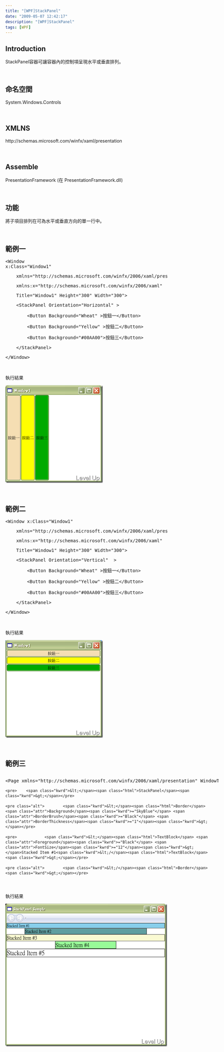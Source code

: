 ```yaml
---
title: "[WPF]StackPanel"
date: "2009-05-07 12:42:17"
description: "[WPF]StackPanel"
tags: [WPF]
---
```


<h2>Introduction</h2>  <p>StackPanel容器可讓容器內的控制項呈現水平或垂直排列。</p>  <p> </p>  <h2>命名空間 </h2>  <p>System.Windows.Controls</p>  <p> </p>  <h2>XMLNS</h2>  <p>http://schemas.microsoft.com/winfx/xaml/presentation </p>  <p> </p>  <h2>Assemble</h2>  <p>PresentationFramework (在 PresentationFramework.dll)</p>  <p> </p>  <h2>功能</h2>  <p>將子項目排列在可為水平或垂直方向的單一行中。</p>  <p> </p>  <h2>範例一</h2> <style type="text/css"><![CDATA[


.csharpcode, .csharpcode pre
{
	font-size: small;
	color: black;
	font-family: consolas, "Courier New", courier, monospace;
	background-color: #ffffff;
	/*white-space: pre;*/
}
.csharpcode pre { margin: 0em; }
.csharpcode .rem { color: #008000; }
.csharpcode .kwrd { color: #0000ff; }
.csharpcode .str { color: #006080; }
.csharpcode .op { color: #0000c0; }
.csharpcode .preproc { color: #cc6633; }
.csharpcode .asp { background-color: #ffff00; }
.csharpcode .html { color: #800000; }
.csharpcode .attr { color: #ff0000; }
.csharpcode .alt 
{
	background-color: #f4f4f4;
	width: 100%;
	margin: 0em;
}
.csharpcode .lnum { color: #606060; }]]></style><style type="text/css"><![CDATA[


.csharpcode, .csharpcode pre
{
	font-size: small;
	color: black;
	font-family: consolas, "Courier New", courier, monospace;
	background-color: #ffffff;
	/*white-space: pre;*/
}
.csharpcode pre { margin: 0em; }
.csharpcode .rem { color: #008000; }
.csharpcode .kwrd { color: #0000ff; }
.csharpcode .str { color: #006080; }
.csharpcode .op { color: #0000c0; }
.csharpcode .preproc { color: #cc6633; }
.csharpcode .asp { background-color: #ffff00; }
.csharpcode .html { color: #800000; }
.csharpcode .attr { color: #ff0000; }
.csharpcode .alt 
{
	background-color: #f4f4f4;
	width: 100%;
	margin: 0em;
}
.csharpcode .lnum { color: #606060; }]]></style>  <div class="csharpcode">   <pre class="alt"><span class="kwrd">&lt;</span><span class="html">Window</span> <span class="attr">x:Class</span><span class="kwrd">="Window1"</span></pre>

  <pre>    <span class="attr">xmlns</span><span class="kwrd">="http://schemas.microsoft.com/winfx/2006/xaml/presentation"</span></pre>

  <pre class="alt">    <span class="attr">xmlns:x</span><span class="kwrd">="http://schemas.microsoft.com/winfx/2006/xaml"</span></pre>

  <pre>    <span class="attr">Title</span><span class="kwrd">="Window1"</span> <span class="attr">Height</span><span class="kwrd">="300"</span> <span class="attr">Width</span><span class="kwrd">="300"</span><span class="kwrd">&gt;</span></pre>

  <pre class="alt">    <span class="kwrd">&lt;</span><span class="html">StackPanel</span> <span class="attr">Orientation</span><span class="kwrd">="Horizontal"</span> <span class="kwrd">&gt;</span></pre>

  <pre>        <span class="kwrd">&lt;</span><span class="html">Button</span> <span class="attr">Background</span><span class="kwrd">="Wheat"</span> <span class="kwrd">&gt;</span>按鈕一<span class="kwrd">&lt;/</span><span class="html">Button</span><span class="kwrd">&gt;</span></pre>

  <pre class="alt">        <span class="kwrd">&lt;</span><span class="html">Button</span> <span class="attr">Background</span><span class="kwrd">="Yellow"</span> <span class="kwrd">&gt;</span>按鈕二<span class="kwrd">&lt;/</span><span class="html">Button</span><span class="kwrd">&gt;</span></pre>

  <pre>        <span class="kwrd">&lt;</span><span class="html">Button</span> <span class="attr">Background</span><span class="kwrd">="#00AA00"</span><span class="kwrd">&gt;</span>按鈕三<span class="kwrd">&lt;/</span><span class="html">Button</span><span class="kwrd">&gt;</span></pre>

  <pre class="alt">    <span class="kwrd">&lt;/</span><span class="html">StackPanel</span><span class="kwrd">&gt;</span></pre>

  <pre><span class="kwrd">&lt;/</span><span class="html">Window</span><span class="kwrd">&gt;</span></pre>
</div>
<style type="text/css"><![CDATA[


.csharpcode, .csharpcode pre
{
	font-size: small;
	color: black;
	font-family: consolas, "Courier New", courier, monospace;
	background-color: #ffffff;
	/*white-space: pre;*/
}
.csharpcode pre { margin: 0em; }
.csharpcode .rem { color: #008000; }
.csharpcode .kwrd { color: #0000ff; }
.csharpcode .str { color: #006080; }
.csharpcode .op { color: #0000c0; }
.csharpcode .preproc { color: #cc6633; }
.csharpcode .asp { background-color: #ffff00; }
.csharpcode .html { color: #800000; }
.csharpcode .attr { color: #ff0000; }
.csharpcode .alt 
{
	background-color: #f4f4f4;
	width: 100%;
	margin: 0em;
}
.csharpcode .lnum { color: #606060; }]]></style>

<p> </p>

<p>執行結果</p>

<p><img style="border-right-width: 0px; border-top-width: 0px; border-bottom-width: 0px; border-left-width: 0px" border="0" alt="image" src="\images\posts\8325\image_thumb.png" width="304" height="304" /> </p>

<p> </p>

<h2>範例二</h2>

<div class="csharpcode">
  <pre class="alt">&lt;Window x:Class=<span class="str">"Window1"</span></pre>

  <pre>    xmlns=<span class="str">"http://schemas.microsoft.com/winfx/2006/xaml/presentation"</span></pre>

  <pre class="alt">    xmlns:x=<span class="str">"http://schemas.microsoft.com/winfx/2006/xaml"</span></pre>

  <pre>    Title=<span class="str">"Window1"</span> Height=<span class="str">"300"</span> Width=<span class="str">"300"</span>&gt;</pre>

  <pre class="alt">    &lt;StackPanel Orientation=<span class="str">"Vertical"</span>  &gt;</pre>

  <pre>        &lt;Button Background=<span class="str">"Wheat"</span> &gt;按鈕一&lt;/Button&gt;</pre>

  <pre class="alt">        &lt;Button Background=<span class="str">"Yellow"</span> &gt;按鈕二&lt;/Button&gt;</pre>

  <pre>        &lt;Button Background=<span class="str">"#00AA00"</span>&gt;按鈕三&lt;/Button&gt;</pre>

  <pre class="alt">    &lt;/StackPanel&gt;</pre>

  <pre>&lt;/Window&gt;</pre>
</div>
<style type="text/css"><![CDATA[


.csharpcode, .csharpcode pre
{
	font-size: small;
	color: black;
	font-family: consolas, "Courier New", courier, monospace;
	background-color: #ffffff;
	/*white-space: pre;*/
}
.csharpcode pre { margin: 0em; }
.csharpcode .rem { color: #008000; }
.csharpcode .kwrd { color: #0000ff; }
.csharpcode .str { color: #006080; }
.csharpcode .op { color: #0000c0; }
.csharpcode .preproc { color: #cc6633; }
.csharpcode .asp { background-color: #ffff00; }
.csharpcode .html { color: #800000; }
.csharpcode .attr { color: #ff0000; }
.csharpcode .alt 
{
	background-color: #f4f4f4;
	width: 100%;
	margin: 0em;
}
.csharpcode .lnum { color: #606060; }]]></style>

<p> </p>

<p>執行結果</p>

<p><img style="border-right-width: 0px; border-top-width: 0px; border-bottom-width: 0px; border-left-width: 0px" border="0" alt="image" src="\images\posts\8325\image_thumb_1.png" width="304" height="304" /> </p>

<p> </p>

<h2>範例三</h2>

<div style="width: 664px; height: 325px; overflow: auto">
  <div class="csharpcode">
    <pre class="alt"><span class="kwrd">&lt;</span><span class="html">Page</span> <span class="attr">xmlns</span><span class="kwrd">="http://schemas.microsoft.com/winfx/2006/xaml/presentation"</span> <span class="attr">WindowTitle</span><span class="kwrd">="StackPanel Sample"</span><span class="kwrd">&gt;</span></pre>

    <pre>    <span class="kwrd">&lt;</span><span class="html">StackPanel</span><span class="kwrd">&gt;</span></pre>

    <pre class="alt">        <span class="kwrd">&lt;</span><span class="html">Border</span> <span class="attr">Background</span><span class="kwrd">="SkyBlue"</span> <span class="attr">BorderBrush</span><span class="kwrd">="Black"</span> <span class="attr">BorderThickness</span><span class="kwrd">="1"</span><span class="kwrd">&gt;</span></pre>

    <pre>            <span class="kwrd">&lt;</span><span class="html">TextBlock</span> <span class="attr">Foreground</span><span class="kwrd">="Black"</span> <span class="attr">FontSize</span><span class="kwrd">="12"</span><span class="kwrd">&gt;</span>Stacked Item #1<span class="kwrd">&lt;/</span><span class="html">TextBlock</span><span class="kwrd">&gt;</span></pre>

    <pre class="alt">        <span class="kwrd">&lt;/</span><span class="html">Border</span><span class="kwrd">&gt;</span></pre>

    <pre>        <span class="kwrd">&lt;</span><span class="html">Border</span> <span class="attr">Width</span><span class="kwrd">="400"</span> <span class="attr">Background</span><span class="kwrd">="CadetBlue"</span> <span class="attr">BorderBrush</span><span class="kwrd">="Black"</span> <span class="attr">BorderThickness</span><span class="kwrd">="1"</span><span class="kwrd">&gt;</span></pre>

    <pre class="alt">            <span class="kwrd">&lt;</span><span class="html">TextBlock</span> <span class="attr">Foreground</span><span class="kwrd">="Black"</span> <span class="attr">FontSize</span><span class="kwrd">="14"</span><span class="kwrd">&gt;</span>Stacked Item #2<span class="kwrd">&lt;/</span><span class="html">TextBlock</span><span class="kwrd">&gt;</span></pre>

    <pre>        <span class="kwrd">&lt;/</span><span class="html">Border</span><span class="kwrd">&gt;</span></pre>

    <pre class="alt">        <span class="kwrd">&lt;</span><span class="html">Border</span> <span class="attr">Background</span><span class="kwrd">="LightGoldenRodYellow"</span> <span class="attr">BorderBrush</span><span class="kwrd">="Black"</span> <span class="attr">BorderThickness</span><span class="kwrd">="1"</span><span class="kwrd">&gt;</span></pre>

    <pre>            <span class="kwrd">&lt;</span><span class="html">TextBlock</span> <span class="attr">Foreground</span><span class="kwrd">="Black"</span> <span class="attr">FontSize</span><span class="kwrd">="16"</span><span class="kwrd">&gt;</span>Stacked Item #3<span class="kwrd">&lt;/</span><span class="html">TextBlock</span><span class="kwrd">&gt;</span></pre>

    <pre class="alt">        <span class="kwrd">&lt;/</span><span class="html">Border</span><span class="kwrd">&gt;</span></pre>

    <pre>        <span class="kwrd">&lt;</span><span class="html">Border</span> <span class="attr">Width</span><span class="kwrd">="200"</span> <span class="attr">Background</span><span class="kwrd">="PaleGreen"</span> <span class="attr">BorderBrush</span><span class="kwrd">="Black"</span> <span class="attr">BorderThickness</span><span class="kwrd">="1"</span><span class="kwrd">&gt;</span></pre>

    <pre class="alt">            <span class="kwrd">&lt;</span><span class="html">TextBlock</span> <span class="attr">Foreground</span><span class="kwrd">="Black"</span> <span class="attr">FontSize</span><span class="kwrd">="18"</span><span class="kwrd">&gt;</span>Stacked Item #4<span class="kwrd">&lt;/</span><span class="html">TextBlock</span><span class="kwrd">&gt;</span></pre>

    <pre>        <span class="kwrd">&lt;/</span><span class="html">Border</span><span class="kwrd">&gt;</span></pre>

    <pre class="alt">        <span class="kwrd">&lt;</span><span class="html">Border</span> <span class="attr">Background</span><span class="kwrd">="White"</span> <span class="attr">BorderBrush</span><span class="kwrd">="Black"</span> <span class="attr">BorderThickness</span><span class="kwrd">="1"</span><span class="kwrd">&gt;</span></pre>

    <pre>            <span class="kwrd">&lt;</span><span class="html">TextBlock</span> <span class="attr">Foreground</span><span class="kwrd">="Black"</span> <span class="attr">FontSize</span><span class="kwrd">="20"</span><span class="kwrd">&gt;</span>Stacked Item #5<span class="kwrd">&lt;/</span><span class="html">TextBlock</span><span class="kwrd">&gt;</span></pre>

    <pre class="alt">        <span class="kwrd">&lt;/</span><span class="html">Border</span><span class="kwrd">&gt;</span></pre>

    <pre>    <span class="kwrd">&lt;/</span><span class="html">StackPanel</span><span class="kwrd">&gt;</span></pre>

    <pre class="alt"><span class="kwrd">&lt;/</span><span class="html">Page</span><span class="kwrd">&gt;</span></pre>
  </div>
</div>
<style type="text/css"><![CDATA[


.csharpcode, .csharpcode pre
{
	font-size: small;
	color: black;
	font-family: consolas, "Courier New", courier, monospace;
	background-color: #ffffff;
	/*white-space: pre;*/
}
.csharpcode pre { margin: 0em; }
.csharpcode .rem { color: #008000; }
.csharpcode .kwrd { color: #0000ff; }
.csharpcode .str { color: #006080; }
.csharpcode .op { color: #0000c0; }
.csharpcode .preproc { color: #cc6633; }
.csharpcode .asp { background-color: #ffff00; }
.csharpcode .html { color: #800000; }
.csharpcode .attr { color: #ff0000; }
.csharpcode .alt 
{
	background-color: #f4f4f4;
	width: 100%;
	margin: 0em;
}
.csharpcode .lnum { color: #606060; }]]></style>

<p> </p>

<p>執行結果</p>

<p><img style="border-right-width: 0px; border-top-width: 0px; border-bottom-width: 0px; border-left-width: 0px" border="0" alt="image" src="\images\posts\8325\image_thumb_2.png" width="530" height="444" /></p>
